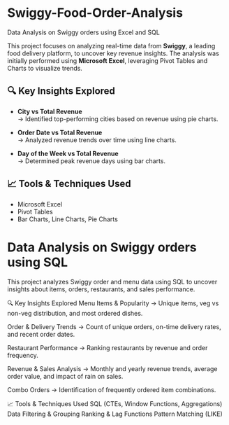 # Swiggy-Food-Order-Analysis
Data Analysis on Swiggy orders using Excel and SQL 

This project focuses on analyzing real-time data from **Swiggy**, a leading food delivery platform, to uncover key revenue insights. The analysis was initially performed using **Microsoft Excel**, leveraging Pivot Tables and Charts to visualize trends.

## 🔍 Key Insights Explored

- **City vs Total Revenue**  
  → Identified top-performing cities based on revenue using pie charts.

- **Order Date vs Total Revenue**  
  → Analyzed revenue trends over time using line charts.

- **Day of the Week vs Total Revenue**  
  → Determined peak revenue days using bar charts.

## 📈 Tools & Techniques Used

- Microsoft Excel  
- Pivot Tables  
- Bar Charts, Line Charts, Pie Charts

# Data Analysis on Swiggy orders using SQL

This project analyzes Swiggy order and menu data using SQL to uncover insights about items, orders, restaurants, and sales performance.

🔍 Key Insights Explored
Menu Items & Popularity
→ Unique items, veg vs non-veg distribution, and most ordered dishes.

Order & Delivery Trends
→ Count of unique orders, on-time delivery rates, and recent order dates.

Restaurant Performance
→ Ranking restaurants by revenue and order frequency.

Revenue & Sales Analysis
→ Monthly and yearly revenue trends, average order value, and impact of rain on sales.

Combo Orders
→ Identification of frequently ordered item combinations.

📈 Tools & Techniques Used
SQL (CTEs, Window Functions, Aggregations)
Data Filtering & Grouping
Ranking & Lag Functions
Pattern Matching (LIKE)
